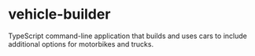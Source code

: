 # vehicle-builder
TypeScript command-line application that builds and uses cars to include additional options for motorbikes and trucks.
